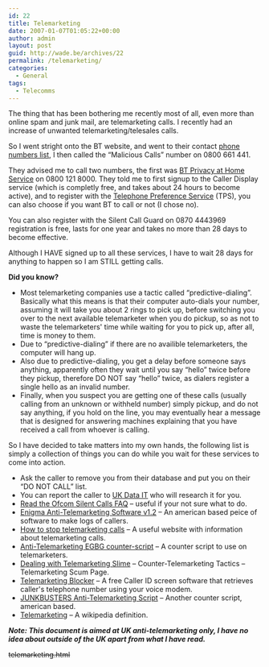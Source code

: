 ```yaml
---
id: 22
title: Telemarketing
date: 2007-01-07T01:05:22+00:00
author: admin
layout: post
guid: http://wade.be/archives/22
permalink: /telemarketing/
categories:
  - General
tags:
  - Telecomms
---
```

<p class="lead">
  The thing that has been bothering me recently most of all, even more than online spam and junk mail, are telemarketing calls. I recently had an increase of unwanted telemarketing/telesales calls.
</p>

So I went stright onto the BT website, and went to their contact [phone numbers list](https://www.bt.com/feedback/feedback.jsp?formid=contactus_phonelist), I then called the &#8220;Malicious Calls&#8221; number on 0800 661 441.

They advised me to call two numbers, the first was [BT Privacy at Home Service](http://www.bt.com/btprivacy/) on 0800 121 8000. They told me to first signup to the Caller Display service (which is completly free, and takes about 24 hours to become active), and to register with the [Telephone Preference Service](http://www.tpsonline.org.uk/tps/) (TPS), you can also choose if you want BT to call or not (I chose no).

You can also register with the Silent Call Guard on 0870 4443969 registration is free, lasts for one year and takes no more than 28 days to become effective.

Although I HAVE signed up to all these services, I have to wait 28 days for anything to happen so I am STILL getting calls.

**Did you know?**

  * Most telemarketing companies use a tactic called &#8220;predictive-dialing&#8221;. Basically what this means is that their computer auto-dials your number, assuming it will take you about 2 rings to pick up, before switching you over to the next available telemarketer when you do pickup, so as not to waste the telemarketers' time while waiting for you to pick up, after all, time is money to them.
  * Due to &#8220;predictive-dialing&#8221; if there are no availible telemarketers, the computer will hang up.
  * Also due to predictive-dialing, you get a delay before someone says anything, apparently often they wait until you say &#8220;hello&#8221; twice before they pickup, therefore DO NOT say &#8220;hello&#8221; twice, as dialers register a single hello as an invalid number.
  * Finally, when you suspect you are getting one of these calls (usually calling from an unknown or withheld number) simply pickup, and do not say anything, if you hold on the line, you may eventually hear a message that is designed for answering machines explaining that you have received a call from whoever is calling.

So I have decided to take matters into my own hands, the following list is simply a collection of things you can do while you wait for these services to come into action.

  * Ask the caller to remove you from their database and put you on their &#8220;DO NOT CALL&#8221; list.
  * You can report the caller to [UK Data IT](http://web.archive.org/web/20111222041725/http://www.ukdatait.co.uk:80/cgi-bin/report.htm) who will research it for you.
  * [Read the Ofcom Silent Calls FAQ](http://web.archive.org/web/20080624101106/http://ofcom.org.uk:80/media/mofaq/telecoms/silentfaqs/?a=87101) &#8211; useful if your not sure what to do.
  * [Enigma Anti-Telemarketing Software v1.2](http://web.archive.org/web/20061104235223/http://downloads.pcworld.com:80/pub/new/fun_and_games/humor/enats12.exe) &#8211; An american based peice of software to make logs of callers.
  * [How to stop telemarketing calls](http://www.cexx.org/telejunk.htm) &#8211; A useful website with information about telemarketing calls.
  * [Anti-Telemarketing EGBG counter-script](http://www.xs4all.nl/%7Eegbg/counterscript.html) &#8211; A counter script to use on telemarketers.
  * [Dealing with Telemarketing Slime](http://www.scn.org/%7Ebk269/telemarketing.html) &#8211; Counter-Telemarketing Tactics &#8211; Telemarketing Scum Page.
  * [Telemarketing Blocker](http://web.archive.org/web/20070818061859/http://www.kengolf.com/download/teleblocker.zip) &#8211; A free Caller ID screen software that retrieves caller's telephone number using your voice modem.
  * [JUNKBUSTERS Anti-Telemarketing Script](http://web.archive.org/web/20090130062155/http://junkbusters.com:80/script.html) &#8211; Another counter script, american based.
  * [Telemarketing](http://en.wikipedia.org/wiki/Telemarketing) &#8211; A wikipedia definition.

_**Note: This document is aimed at UK anti-telemarketing only, I have no idea about outside of the UK apart from what I have read.**_

<strike>telemarketing.html</strike>